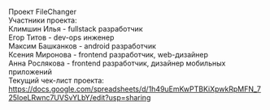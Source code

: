 Проект FileChanger<br>
Участники проекта: <br>
Климшин Илья - fullstack разработчик<br>
Егор Титов - dev-ops инженер<br>
Максим Башканков - android разработчик<br>
Ксения Миронова - frontend разработчик, web-дизайнер<br>
Анна Рослякова - frontend разработчик, дизайнер мобильных приложений<br>
Текущий чек-лист проекта:<br>
https://docs.google.com/spreadsheets/d/1h49uEmKwPTBKiXpwkRpMFN_725loeLRwnc7UVSvYLbY/edit?usp=sharing
